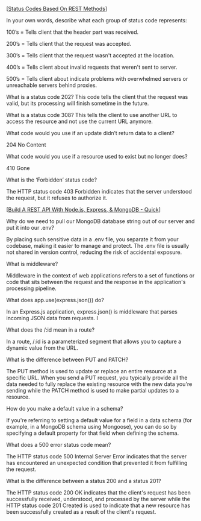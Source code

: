 [[Status Codes Based On REST Methods](https://www.moesif.com/blog/technical/api-design/Which-HTTP-Status-Code-To-Use-For-Every-CRUD-App/)] 

In your own words, describe what each group of status code represents:

100’s = Tells client that the header part was received.

200’s = Tells client that the request was accepted.

300’s = Tells client that the request wasn't accepted at the location.

400’s = Tells client about invalid requests that weren't sent to server.

500’s = Tells client about indicate problems with overwhelmed servers or unreachable servers behind proxies.

What is a status code 202? This code tells the client that the request was valid, but its processing will finish sometime in the future.

What is a status code 308? This tells the client to use another URL to access the resource and not use the current URL anymore.

What code would you use if an update didn’t return data to a client?  

204 No Content

What code would you use if a resource used to exist but no longer does? 

410 Gone

What is the ‘Forbidden’ status code? 

The HTTP status code 403 Forbidden indicates that the server understood the request, but it refuses to authorize it. 


[[Build A REST API With Node.js, Express, & MongoDB - Quick](https://www.youtube.com/channel/UCFbNIlppjAuEX4znoulh0Cw)] 

Why do we need to pull our MongoDB database string out of our server and put it into our .env?

By placing such sensitive data in a .env file, you separate it from your codebase, making it easier to manage and protect. The .env file is usually not shared in version control, reducing the risk of accidental exposure.

What is middleware?

Middleware in the context of web applications refers to a set of functions or code that sits between the request and the response in the application's processing pipeline.

What does app.use(express.json()) do?

In an Express.js application, express.json() is middleware that parses incoming JSON data from requests. I

What does the /:id mean in a route?

In a route, /:id is a parameterized segment that allows you to capture a dynamic value from the URL.


What is the difference between PUT and PATCH?

The PUT method is used to update or replace an entire resource at a specific URL. When you send a PUT request, you typically provide all the data needed to fully replace the existing resource with the new data you're sending while the PATCH method is used to make partial updates to a resource. 

How do you make a default value in a schema?

If you're referring to setting a default value for a field in a data schema (for example, in a MongoDB schema using Mongoose), you can do so by specifying a default property for that field when defining the schema.

What does a 500 error status code mean?

The HTTP status code 500 Internal Server Error indicates that the server has encountered an unexpected condition that prevented it from fulfilling the request. 

What is the difference between a status 200 and a status 201?

The HTTP status code 200 OK indicates that the client's request has been successfully received, understood, and processed by the server while the HTTP status code 201 Created is used to indicate that a new resource has been successfully created as a result of the client's request. 

